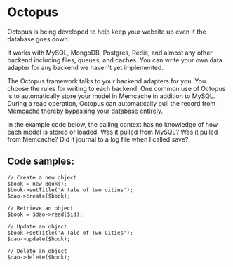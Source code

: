 Octopus
=======
Octopus is being developed to help keep your website up even if the database goes 
down.

It works with MySQL, MongoDB, Postgres, Redis, and almost any other backend
including files, queues, and caches. You can write your own data adapter for 
any backend we haven't yet implemented.

The Octopus framework talks to your backend adapters for you. You choose the rules 
for writing to each backend. One common use of Octopus is to automatically store 
your model in Memcache in addition to MySQL. During a read operation, Octopus can 
automatically pull the record from Memcache thereby bypassing your database
entirely.

In the example code below, the calling context has no knowledge of how each
model is stored or loaded. Was it pulled from MySQL? Was it pulled from Memcache?
Did it journal to a log file when I called save? 

Code samples:
-------------
```
// Create a new object
$book = new Book();
$book->setTitle('A tale of two cities');
$dao->create($book);

// Retrieve an object
$book = $dao->read($id);

// Update an object
$book->setTitle('A Tale of Two Cities');
$dao->update($book);

// Delete an object
$dao->delete($book);
```
